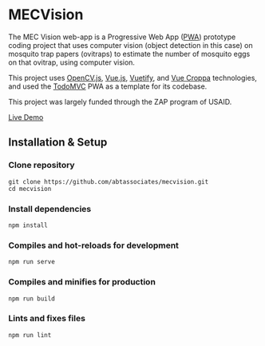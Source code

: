 
# MECVision
The MEC Vision web-app is a Progressive Web App ([PWA]) prototype coding project that uses computer vision (object detection in this case) on mosquito trap papers (ovitraps) to estimate the number of mosquito eggs on that ovitrap, using computer vision.

This project uses [OpenCV.js], [Vue.js], [Vuetify], and [Vue Croppa] technologies, and used the [TodoMVC] PWA as a template for its codebase.

This project was largely funded through the ZAP program of USAID.

[Live Demo]

[PWA]: https://developers.google.com/web/progressive-web-apps
[OpenCV.js]: https://docs.opencv.org/3.4/index.html
[Vue.js]: https://vuejs.org
[Vuetify]: https://vuetifyjs.com
[Vue Croppa]: https://zhanziyang.github.io/vue-croppa/
[TodoMVC]: http://todomvc.com
[Live Demo]: https://mecvision.netlify.com


## Installation & Setup

### Clone repository
```
git clone https://github.com/abtassociates/mecvision.git
cd mecvision
```

### Install dependencies
```
npm install
```

### Compiles and hot-reloads for development
```
npm run serve
```

### Compiles and minifies for production
```
npm run build
```

### Lints and fixes files
```
npm run lint
```
